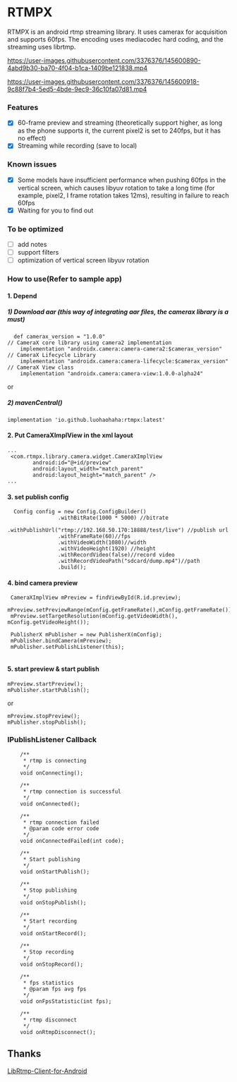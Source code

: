 # RTMPX


RTMPX is an android rtmp streaming library. It uses camerax for acquisition and supports 60fps. The encoding uses mediacodec hard coding, and the streaming uses librtmp.



https://user-images.githubusercontent.com/3376376/145600890-4abd9b30-ba70-4f04-b1ca-1409be121838.mp4


https://user-images.githubusercontent.com/3376376/145600918-9c88f7b4-5ed5-4bde-9ec9-36c10fa07d81.mp4


### Features
- [x] 60-frame preview and streaming (theoretically support higher, as long as the phone supports it, the current pixel2 is set to 240fps, but it has no effect)
- [x] Streaming while recording (save to local)

### Known issues
- [x] Some models have insufficient performance when pushing 60fps in the vertical screen, which causes libyuv rotation to take a long time (for example, pixel2, I frame rotation takes 12ms), resulting in failure to reach 60fps
- [x] Waiting for you to find out

### To be optimized
- [ ] add notes
- [ ] support filters
- [ ] optimization of vertical screen libyuv rotation

### How to use(Refer to sample app)
#### 1. Depend

##### 1) Download aar (this way of integrating aar files, the camerax library is a must)
```
  def camerax_version = "1.0.0"
// CameraX core library using camera2 implementation
    implementation "androidx.camera:camera-camera2:$camerax_version"
// CameraX Lifecycle Library
    implementation "androidx.camera:camera-lifecycle:$camerax_version"
// CameraX View class
    implementation "androidx.camera:camera-view:1.0.0-alpha24"
```
or 

##### 2) mavenCentral()
```
implementation 'io.github.luohaohaha:rtmpx:latest'
```


#### 2. Put CameraXImplView in the xml layout

```
...
 <com.rtmpx.library.camera.widget.CameraXImplView
        android:id="@+id/preview"
        android:layout_width="match_parent"
        android:layout_height="match_parent" />
...
```

#### 3. set publish config
```
  Config config = new Config.ConfigBuilder()
                .withBitRate(1000 * 5000) //bitrate
                .withPublishUrl("rtmp://192.168.50.170:18888/test/live") //publish url
                .withFrameRate(60)//fps
                .withVideoWidth(1080)//width 
                .withVideoHeight(1920) //height
                .withRecordVideo(false)//record video
                .withRecordVideoPath("sdcard/dump.mp4")//path
                .build();
```

#### 4. bind camera preview

```
 CameraXImplView mPreview = findViewById(R.id.preview);
 mPreview.setPreviewRange(mConfig.getFrameRate(),mConfig.getFrameRate());
 mPreview.setTargetResolution(mConfig.getVideoWidth(), mConfig.getVideoHeight());
 
 PublisherX mPublisher = new PublisherX(mConfig);
 mPublisher.bindCamera(mPreview);
 mPublisher.setPublishListener(this);
 
```

#### 5. start preview & start publish 

```
mPreview.startPreview();
mPublisher.startPublish();
```

or

```
mPreview.stopPreview();
mPublisher.stopPublish();
```




### IPublishListener Callback

```
    /**
     * rtmp is connecting
     */
    void onConnecting();

    /**
     * rtmp connection is successful
     */
    void onConnected();

    /**
     * rtmp connection failed
     * @param code error code
     */
    void onConnectedFailed(int code);

    /**
     * Start publishing
     */
    void onStartPublish();

    /**
     * Stop publishing
     */
    void onStopPublish();

    /**
     * Start recording
     */
    void onStartRecord();

    /**
     * Stop recording
     */
    void onStopRecord();

    /**
     * fps statistics
     * @param fps avg fps
     */
    void onFpsStatistic(int fps);

    /**
     * rtmp disconnect
     */
    void onRtmpDisconnect();
```



## Thanks
[LibRtmp-Client-for-Android][1]

[1]: https://github.com/ant-media/LibRtmp-Client-for-Android

